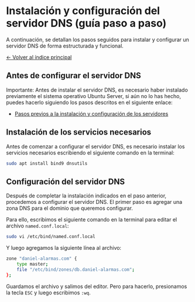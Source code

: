 # Instalación y configuración del servidor DNS (guía paso a paso)

A continuación, se detallan los pasos seguidos para instalar y configurar un servidor DNS de forma estructurada y funcional.

[← Volver al índice principal](../Readme.md "Ir al contenido principal")

## Antes de configurar el servidor DNS

Importante: Antes de instalar el servidor DNS, es necesario haber instalado previamente el sistema operativo Ubuntu Server, si aún no lo has hecho, puedes hacerlo siguiendo los pasos descritos en el siguiente enlace:

* [Pasos previos a la instalación y configuración de los servidores](./preview.md "Primeros pasos antes de la instalación")

## Instalación de los servicios necesarios

Antes de comenzar a configurar el servidor DNS, es necesario instalar los servicios necesarios escribiendo el siguiente comando en la terminal:

```bash
sudo apt install bind9 dnsutils
```

## Configuración del servidor DNS

Después de completar la instalación indicados en el paso anterior, procedemos a configurar el servidor DNS. El primer paso es agregar una zona DNS para el dominio que queremos configurar.

Para ello, escribimos el siguiente comando en la terminal para editar el archivo `named.conf.local`:

```bash
sudo vi /etc/bind/named.conf.local
```

Y luego agregamos la siguiente línea al archivo:

```bash
zone "daniel-alarmas.com" {
    type master;
    file "/etc/bind/zones/db.daniel-alarmas.com";
};
```

Guardamos el archivo y salimos del editor. Pero para hacerlo, presionamos la tecla `ESC` y luego escribimos `:wq`.

